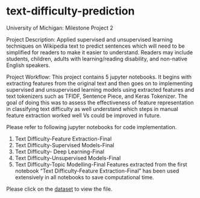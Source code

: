 # text-difficulty-prediction

University of Michigan: Milestone Project 2

Project Description:
Applied supervised and unsupervised learning techniques on Wikipedia text to predict sentences which will need to be simplified for readers to make it easier to understand. Readers may include students, children, adults with learning/reading disability, and non-native English speakers.

Project Workflow:
This project contains 5 jupyter notebooks. It begins with extracting features from the original text and then goes on to implementing supervised and unsupervised learning models using extracted features and text tokenizers such as TFIDF, Sentence Piece, and Keras Tokenizer. The goal of doing this was to assess the effectiveness of feature representation in classifying text difficulty as well understand which steps in manual feature extraction worked well Vs could be improved in future.

Please refer to following jupyter notebooks for code implementation.
1. Text Difficulty-Feature Extraction-Final
2. Text Difficulty-Supervised Models-Final
3. Text Difficulty- Deep Learning-Final
4. Text Difficulty-Unsupervised Models-Final
5. Text Difficulty-Topic Modelling-Final
Features extracted from the first notebook “Text Difficulty-Feature Extraction-Final” has been used extensively in all notebooks to save computational time. 

Please click on the [dataset](https://drive.google.com/drive/folders/1cLNySnwCvsXOII25XZwLlQji_Kr5koNH?usp=sharing) to view the file.
